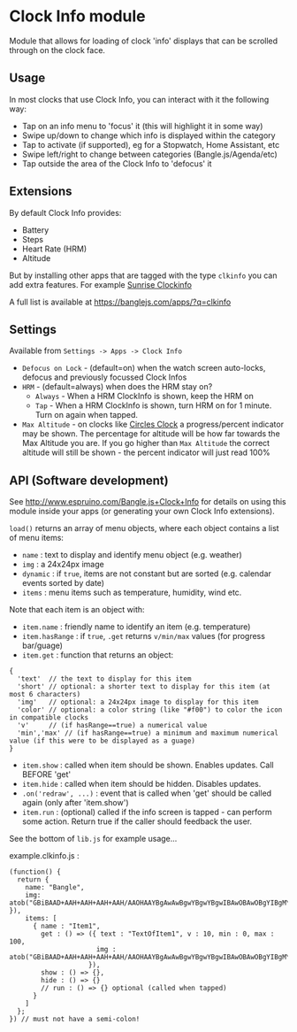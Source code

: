 # Clock Info module

Module that allows for loading of clock 'info' displays
that can be scrolled through on the clock face.

## Usage

In most clocks that use Clock Info, you can interact with it the following way:

* Tap on an info menu to 'focus' it (this will highlight it in some way)
* Swipe up/down to change which info is displayed within the category
* Tap to activate (if supported), eg for a Stopwatch, Home Assistant, etc
* Swipe left/right to change between categories (Bangle.js/Agenda/etc)
* Tap outside the area of the Clock Info to 'defocus' it

## Extensions

By default Clock Info provides:

* Battery
* Steps
* Heart Rate (HRM)
* Altitude

But by installing other apps that are tagged with the type `clkinfo` you can
add extra features. For example [Sunrise Clockinfo](http://banglejs.com/apps/?id=clkinfosunrise)

A full list is available at https://banglejs.com/apps/?q=clkinfo

## Settings

Available from `Settings -> Apps -> Clock Info`

* `Defocus on Lock` - (default=on) when the watch screen auto-locks, defocus
and previously focussed Clock Infos
* `HRM` - (default=always) when does the HRM stay on?
  * `Always` - When a HRM ClockInfo is shown, keep the HRM on
  * `Tap` - When a HRM ClockInfo is shown, turn HRM on for 1 minute. Turn on again when tapped.
* `Max Altitude` - on clocks like [Circles Clock](https://banglejs.com/apps/?id=circlesclock) a
  progress/percent indicator may be shown. The percentage for altitude will be how far towards
  the Max Altitude you are. If you go higher than `Max Altitude` the correct altitude will still
  be shown - the percent indicator will just read 100%

## API (Software development)

See http://www.espruino.com/Bangle.js+Clock+Info for details on using
this module inside your apps (or generating your own Clock Info
extensions).

`load()` returns an array of menu objects, where each object contains a list of menu items:
* `name` : text to display and identify menu object (e.g. weather)
* `img` : a 24x24px image
* `dynamic` : if `true`, items are not constant but are sorted (e.g. calendar events sorted by date)
* `items` : menu items such as temperature, humidity, wind etc.

Note that each item is an object with:

* `item.name` : friendly name to identify an item (e.g. temperature)
* `item.hasRange` : if `true`, `.get` returns `v/min/max` values (for progress bar/guage)
* `item.get` : function that returns an object:

```JS
{
  'text'  // the text to display for this item
  'short' // optional: a shorter text to display for this item (at most 6 characters)
  'img'   // optional: a 24x24px image to display for this item
  'color' // optional: a color string (like "#f00") to color the icon in compatible clocks
  'v'     // (if hasRange==true) a numerical value
  'min','max' // (if hasRange==true) a minimum and maximum numerical value (if this were to be displayed as a guage)
}
```

* `item.show` : called when item should be shown. Enables updates. Call BEFORE 'get'
* `item.hide` : called when item should be hidden. Disables updates.
* `.on('redraw', ...)` : event that is called when 'get' should be called again (only after 'item.show')
* `item.run` : (optional) called if the info screen is tapped - can perform some action. Return true if the caller should feedback the user.

See the bottom of `lib.js` for example usage...

example.clkinfo.js :

```JS
(function() {
  return {
    name: "Bangle",
    img: atob("GBiBAAD+AAH+AAH+AAH+AAH/AAOHAAYBgAwAwBgwYBgwYBgwIBAwOBAwOBgYIBgMYBgAYAwAwAYBgAOHAAH/AAH+AAH+AAH+AAD+AA==") }),
    items: [
      { name : "Item1",
        get : () => ({ text : "TextOfItem1", v : 10, min : 0, max : 100,
                      img : atob("GBiBAAD+AAH+AAH+AAH+AAH/AAOHAAYBgAwAwBgwYBgwYBgwIBAwOBAwOBgYIBgMYBgAYAwAwAYBgAOHAAH/AAH+AAH+AAH+AAD+AA==")
                    }),
        show : () => {},
        hide : () => {}
        // run : () => {} optional (called when tapped)
      }
    ]
  };
}) // must not have a semi-colon!
```
